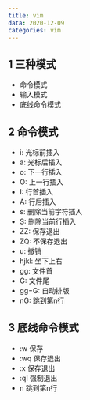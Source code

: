 ```yaml
---
title: vim
data: 2020-12-09
categories: vim 
---
```

## 1 三种模式
* 命令模式
* 输入模式
* 底线命令模式

## 2 命令模式
* i: 光标前插入
* a: 光标后插入
* o: 下一行插入
* O: 上一行插入
* I: 行首插入
* A: 行后插入
* s: 删除当前字符插入
* S: 删除当前行插入
* ZZ: 保存退出
* ZQ: 不保存退出
* u: 撤销
* hjkl: 坐下上右
* gg: 文件首
* G: 文件尾
* gg=G: 自动排版
* nG: 跳到第n行

## 3 底线命令模式
* :w 保存
* :wq 保存退出
* :x 保存退出
* :q! 强制退出
* n 跳到第n行






